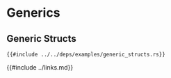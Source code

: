 # Generics

## Generic Structs

```rust,editable
{{#include ../../deps/examples/generic_structs.rs}}
```

{{#include ../links.md}}

